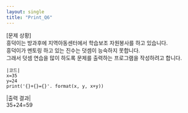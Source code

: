 ```yaml
---
layout: single
title: "Print_Q6"
---
```


[문제 상황]<br>
흥덕이는 방과후에 지역아동센터에서 학습보조 자원봉사를 하고 있습니다.<br>
흥덕이가 멘토링 하고 있는 진수는 덧셈이 능숙하지 못합니다.<br>
그래서 덧셈 연습을 많이 하도록 문제를 출력하는 프로그램을 작성하려고 합니다.

~~~
|코드|
x=35
y=24
print('{}+{}={}'. format(x, y, x+y))
~~~

|출력 결과|<br>
35+24=59
